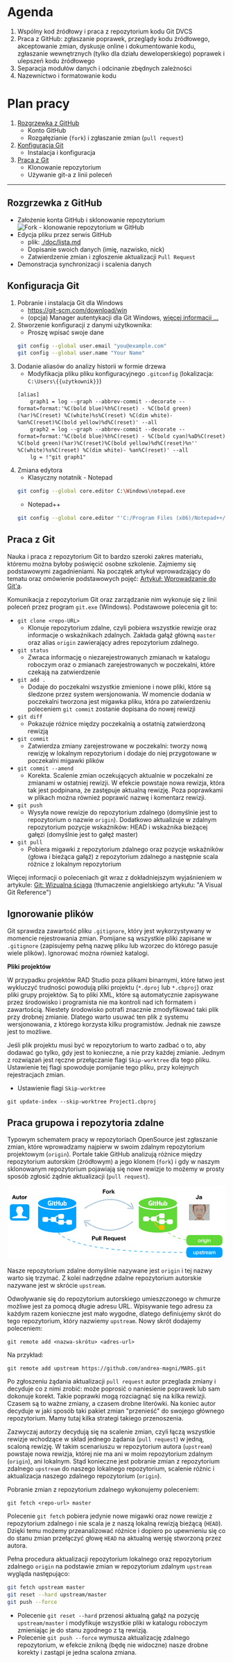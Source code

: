 # Agenda

1. Wspólny kod źródłowy i praca z repozytorium kodu Git DVCS
2. Praca z GitHub: zgłaszanie poprawek, przeglądy kodu źródłowego, akceptowanie zmian, dyskusje online i dokumentowanie kodu, zgłaszanie wewnętrznych (tylko dla działu deweloperskiego) poprawek i ulepszeń kodu źródłowego
3. Separacja modułów danych i odcinanie zbędnych zależności
4. Nazewnictwo i formatowanie kodu

# Plan pracy

1. [Rozgrzewka z GitHub](#rozgrzewka-z-gitbub)
    * Konto GitHub
    * Rozgałęzianie (`fork`) i zgłaszanie zmian (`pull request`)
2. [Konfiguracja Git](#konfiguracja-git)
    * Instalacja i konfiguracja
3. [Praca z Git](#praca-z-git)
    * Klonowanie repozytorium
    * Używanie git-a z linii poleceń

***

## Rozgrzewka z GitHub

* Założenie konta GitHub i sklonowanie repozytorium
![Fork - klonowanie repozytorium w GitHub](./resources/01-fork-repo.png)
* Edycja pliku przez serwis GitHub
    * plik: [./doc/lista.md](./doc/lista.md)
    * Dopisanie swoich danych (imię, nazwisko, nick)
    * Zatwierdzenie zmian i zgłoszenie aktualizacji `Pull Request`
* Demonstracja synchronizacji i scalenia danych

## Konfiguracja Git

1. Pobranie i instalacja Git dla Windows
    * https://git-scm.com/download/win
	* (opcja) Manager autentykacji dla Git Windows, [więcej informacji ...](https://github.com/Microsoft/Git-Credential-Manager-for-Windows)
2. Stworzenie konfiguracji z danymi użytkownika:
	* Proszę wpisać swoje dane
	```sh
	git config --global user.email "you@example.com"
	git config --global user.name "Your Name"
	```
3. Dodanie aliasów do analizy historii  w formie drzewa
	* Modyfikacja pliku pliku konfiguracyjnego `.gitconfig` (lokalizacja: `C:\Users\{{użytkownik}}`)
	```
	[alias]
		graph1 = log --graph --abbrev-commit --decorate --format=format:'%C(bold blue)%h%C(reset) - %C(bold green)(%ar)%C(reset) %C(white)%s%C(reset) %C(dim white)- %an%C(reset)%C(bold yellow)%d%C(reset)' --all
		graph2 = log --graph --abbrev-commit --decorate --format=format:'%C(bold blue)%h%C(reset) - %C(bold cyan)%aD%C(reset) %C(bold green)(%ar)%C(reset)%C(bold yellow)%d%C(reset)%n''          %C(white)%s%C(reset) %C(dim white)- %an%C(reset)' --all
		lg = !"git graph1"
	```
4. Zmiana edytora
    * Klasyczny notatnik - Notepad
    ```sh
    git config --global core.editor C:\Windows\notepad.exe
    ```
    * Notepad++
    ```sh
    git config --global core.editor "'C:/Program Files (x86)/Notepad++/notepad++.exe' -multiInst -notabbar -nosession -noPlugin"
    ```


## Praca z Git

Nauka i praca z repozytorium Git to bardzo szeroki zakres materiału, któremu można byłoby poświęcić osobne szkolenie. Zajmiemy się podstawowymi zagadnieniami. Na początek artykuł wprowadzający do tematu oraz omówienie podstawowych pojęć: [Artykuł: Wprowadzanie do Git'a](./GitLearn.md).

Komunikacja z repozytorium Git oraz zarządzanie nim wykonuje się z linii poleceń przez program `git.exe` (Windows). Podstawowe polecenia git to:

* `git clone <repo-URL>`
    * Klonuje repozytorium zdalne, czyli pobiera wszystkie rewizje oraz informacje o wskaźnikach zdalnych. Zakłada gałąź główną `master` oraz alias `origin` zawierający adres repozytorium zdalnego.
* `git status`
    * Zwraca informację o niezarejestrowanych zmianach w katalogu roboczym oraz o zmianach zarejestrowanych w poczekalni, które czekają na zatwierdzenie
* `git add .`
    * Dodaje do poczekalni wszystkie zmienione i nowe pliki, które są śledzone przez system wersjonowania. W momencie dodania w poczekalni tworzona jest migawka pliku, która po zatwierdzeniu poleceniem `git commit` zostanie dopisana do nowej rewizji
* `git diff`
    * Pokazuje różnice między poczekalnią a ostatnią zatwierdzoną rewizją
* `git commit`
    * Zatwierdza zmiany zarejestrowane w poczekalni: tworzy nową rewizję w lokalnym repozytorium i dodaje do niej przygotowane w poczekalni migawki plików
* `git commit --amend`
    * Korekta. Scalenie zmian oczekujących aktualnie w poczekalni ze zmianami w ostatniej rewizji. W efekcie powstaje nowa rewizja, która tak jest podpinana, że zastępuje aktualną rewizję. Poza poprawkami w plikach można również poprawić nazwę i komentarz rewizji.
* `git push`
    * Wysyła nowe rewizje do repozytorium zdalnego (domyślnie jest to repozytorium o nazwie `origin`). Dodatkowo aktualizuje w zdalnym repozytorium pozycje wskaźników: HEAD i wskaźnika bieżącej gałęzi (domyślnie jest to gałęź master)
* `git pull`
    * Pobiera migawki z repozytorium zdalnego oraz pozycje wskaźników (głowa i bieżąca gałąź) z repozytorium zdalnego a następnie scala różnice z lokalnym repozytorium

Więcej informacji o poleceniach git wraz z dokładniejszym wyjaśnieniem w artykule: [Git: Wizualna ściąga](https://marklodato.github.io/visual-git-guide/index-pl.html) (tłumaczenie angielskiego artykułu: "A Visual Git Reference")

## Ignorowanie plików

Git sprawdza zawartość pliku `.gitignore`, który jest wykorzystywany w momencie rejestrowania zmian. Pomijane są wszystkie pliki zapisane w `.gitignore` (zapisujemy pełną nazwę pliku lub wzorzec do którego pasuje wiele plików). Ignorować można również katalogi.

**Pliki projektów**

W przypadku projektów RAD Studio poza plikami binarnymi, które łatwo jest wykluczyć trudności powodują pliki projektu (`*.dproj` lub `*.cbproj`) oraz pliki grupy projektów. Są to pliki XML, które są automatycznie zapisywane przez środowisko i programista nie ma kontroli nad ich formatem i zawartością. Niestety środowisko potrafi znacznie zmodyfikować taki plik przy drobnej zmianie. Dlatego warto usuwać ten plik z systemu wersjonowania, z którego korzysta kilku programistów. Jednak nie zawsze jest to możliwe.

Jeśli plik projektu musi być w repozytorium to warto zadbać o to, aby dodawać go tylko, gdy jest to konieczne, a nie przy każdej zmianie. Jednym z rozwiązań jest ręczne przełączanie flagi `Skip-worktree` dla tego pliku. Ustawienie tej flagi spowoduje pomijanie tego pliku, przy kolejnych rejestracjach zmian.

* Ustawienie flagi `Skip-worktree` 
```
git update-index --skip-worktree Project1.cbproj
```

## Praca grupowa i repozytoria zdalne

Typowym schematem pracy w repozytoriach OpenSource jest zgłaszanie zmian, które wprowadzamy najpierw w swoim zdalnym repozytorium projektowym (`origin`). Portale takie GitHub analizują różnice między repozytorium autorskim (źródłowym) a jego klonem (`fork`) i gdy w naszym sklonowanym repozytorium pojawiają się nowe rewizje to możemy w prosty sposób zgłosić żądnie aktualizacji (`pull request`).

![Diagram: schemat pracy z repozytoriami](./resources/github02-pull-request.png)

Nasze repozytorium zdalne domyślnie nazywane jest `origin` i tej nazwy warto się trzymać. Z kolei nadrzędne zdalne repozytorium autorskie nazywane jest w skrócie `upstream`.

Odwoływanie się do repozytorium autorskiego umieszczonego w chmurze możliwe jest za pomocą długie adresu URL. Wpisywanie tego adresu za każdym razem konieczne jest mało wygodne, dlatego definiujemy skrót do tego repozytorium, który nazwiemy `upstream`. Nowy skrót dodajemy poleceniem:

```
git remote add <nazwa-skrótu> <adres-url>
```
Na przykład:

```
git remote add upstream https://github.com/andrea-magni/MARS.git
```

Po zgłoszeniu żądania aktualizacji `pull request` autor przeglada zmiany i decyduje co z nimi zrobić: może poprosić o naniesienie poprawek lub sam dokonuje korekt. Takie poprawki mogą rozciagnąć się na kilka rewizji. Czasem są to ważne zmiany, a czasem drobne literówki. Na koniec autor decyduje w jaki sposób taki pakiet zmian "przenieść" do swojego głównego repozytorium. Mamy tutaj kilka strategi takiego przenoszenia. 

Zazwyczaj autorzy decydują się na scalenie zmian, czyli łączą wszystkie rewizje wchodzące w skład jednego żądania (`pull request`) w jedną, scaloną rewizję. W takim scenariuszu w repozytorium autora (`upstream`) powstaje nowa rewizja, której nie ma ani w moim repozytorium zdalnym (`origin`), ani lokalnym. Stąd konieczne jest pobranie zmian z repozytorium zdalnego `upstream` do naszego lokalnego repozytorium, scalenie różnic i aktualizacja naszego zdalnego repozytorium (`origin`).

Pobranie zmian z repozytorium zdalnego wykonujemy poleceniem:

```
git fetch <repo-url> master
``` 

Polecenie `git fetch` pobiera jedynie nowe migawki oraz nowe rewizje z repozytorium zdalnego i nie scala je z naszą lokalną rewizją bieżącą (`HEAD`). Dzięki temu możemy przeanalizować różnice i dopiero po upewnieniu się co do stanu zmian przełączyć głowę `HEAD` na aktualną wersję stworzoną przez autora.

Pełna procedura aktualizacji repozytorium lokalnego oraz repozytorium zdalnego `origin` na podstawie zmian w repozytorium zdalnym `upstream` wygląda następująco:

```sh
git fetch upstream master
git reset --hard upstream/master
git push --force
```

* Polecenie `git reset --hard` przenosi aktualną gałąź na pozycję `upstream/master` i modyfikuje wszystkie pliki w katalogu roboczym zmieniając je do stanu zgodnego z tą rewizją.
* Polecenie `git push --force` wymusza aktualizację zdalnego repozytorium, w efekcie znikną (będę nie widoczne) nasze drobne korekty i zastąpi je jedna scalona zmiana.


